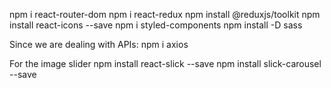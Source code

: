 npm i react-router-dom
npm i react-redux
npm install @reduxjs/toolkit
npm install react-icons --save
npm i styled-components
npm install -D sass

Since we are dealing with APIs:
npm i axios

For the image slider
npm install react-slick --save
npm install slick-carousel --save
